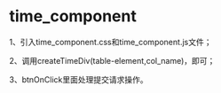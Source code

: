 time_component
==============

1、引入time_component.css和time_component.js文件；

2、调用createTimeDiv(table-element,col_name)，即可；

3、btnOnClick里面处理提交请求操作。
